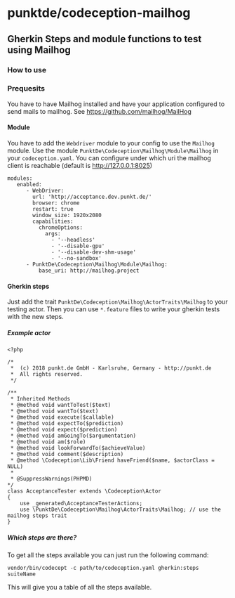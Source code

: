 # punktde/codeception-mailhog

## Gherkin Steps and module functions to test using Mailhog

### How to use

### Prequesits

You have to have Mailhog installed and have your application configured to send mails to mailhog. See https://github.com/mailhog/MailHog

#### Module

You have to add the `Webdriver` module to your config to use the `Mailhog` module. 
Use the module `PunktDe\Codeception\Mailhog\Module\Mailhog` in your `codeception.yaml`. You can configure under which uri the mailhog client is reachable (default is http://127.0.0.1:8025)

```
modules:
   enabled:
      - WebDriver:
        url: 'http://acceptance.dev.punkt.de/'
        browser: chrome
        restart: true
        window_size: 1920x2080
        capabilities:
          chromeOptions:
            args:
              - '--headless'
              - '--disable-gpu'
              - '--disable-dev-shm-usage'
              - '--no-sandbox'
      - PunktDe\Codeception\Mailhog\Module\Mailhog:
          base_uri: http://mailhog.project
```


#### Gherkin steps

Just add the trait `PunktDe\Codeception\Mailhog\ActorTraits\Mailhog` to your testing actor. Then you can use `*.feature` files to write your gherkin tests with the new steps.

##### Example actor 

```
<?php

/*
 *  (c) 2018 punkt.de GmbH - Karlsruhe, Germany - http://punkt.de
 *  All rights reserved.
 */

/**
 * Inherited Methods
 * @method void wantToTest($text)
 * @method void wantTo($text)
 * @method void execute($callable)
 * @method void expectTo($prediction)
 * @method void expect($prediction)
 * @method void amGoingTo($argumentation)
 * @method void am($role)
 * @method void lookForwardTo($achieveValue)
 * @method void comment($description)
 * @method \Codeception\Lib\Friend haveFriend($name, $actorClass = NULL)
 *
 * @SuppressWarnings(PHPMD)
*/
class AcceptanceTester extends \Codeception\Actor
{
    use _generated\AcceptanceTesterActions;
    use \PunktDe\Codeception\Mailhog\ActorTraits\Mailhog; // use the mailhog steps trait
}
``` 

##### Which steps are there? 

To get all the steps available you can just run the following command:

```
vendor/bin/codecept -c path/to/codeception.yaml gherkin:steps suiteName
```

This will give you a table of all the steps available.





